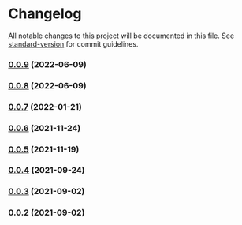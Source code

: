 # Changelog

All notable changes to this project will be documented in this file. See [standard-version](https://github.com/conventional-changelog/standard-version) for commit guidelines.

### [0.0.9](https://github.com/vft-aurora/fabric-img-editor/compare/v0.0.8...v0.0.9) (2022-06-09)

### [0.0.8](https://github.com/vft-aurora/fabric-img-editor/compare/v0.0.7...v0.0.8) (2022-06-09)

### [0.0.7](https://github.com/vft-aurora/fabric-img-editor/compare/v0.0.6...v0.0.7) (2022-01-21)

### [0.0.6](https://github.com/zhhyang/fabric-img/compare/v0.0.5...v0.0.6) (2021-11-24)

### [0.0.5](https://github.com/zhhyang/fabric-img/compare/v0.0.4...v0.0.5) (2021-11-19)

### [0.0.4](https://github.com/zhhyang/fabric-img/compare/v0.0.3...v0.0.4) (2021-09-24)

### [0.0.3](https://github.com/zhhyang/fabric-img/compare/v0.0.2...v0.0.3) (2021-09-02)

### 0.0.2 (2021-09-02)
